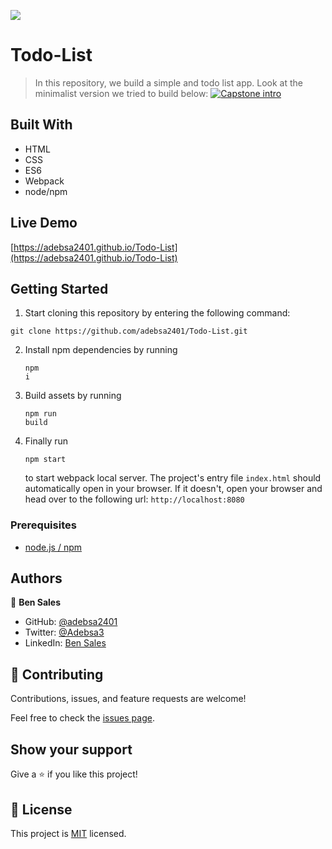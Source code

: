 ![](https://img.shields.io/badge/Microverse-blueviolet)

# Todo-List

> In this repository, we build a simple and todo list app. Look at the minimalist version we tried to build below:
[![Capstone intro](https://img.youtube.com/vi/AcUd-_Yjjqg/0.jpg)](https://www.youtube.com/watch?v=AcUd-_Yjjqg)


## Built With

- HTML
- CSS
- ES6
- Webpack
- node/npm

## Live Demo

[https://adebsa2401.github.io/Todo-List](https://adebsa2401.github.io/Todo-List)

## Getting Started

<!-- **This is an example of how you may give instructions on setting up your project locally.**
**Modify this file to match your project, remove sections that don't apply. For example: delete the testing section if the currect project doesn't require testing.** -->

1. Start cloning this repository by entering the following command:
<pre><code>git clone https://github.com/adebsa2401/Todo-List.git</code></pre>

2. Install npm dependencies by running <pre><code>npm i</code></pre>

3. Build assets by running <pre><code>npm run build</code></pre>

4. Finally run <pre><code>npm start</code></pre> to start webpack local server. The project's entry file `index.html` should automatically open in your browser. If it doesn't, open your browser and head over to the following url: `http://localhost:8080`

### Prerequisites

- [node.js / npm](https://nodejs.org/en/download/)

<!-- ### Setup

### Install

### Usage

### Run tests

### Deployment -->


## Authors

👤 **Ben Sales**

- GitHub: [@adebsa2401](https://github.com/adebsa2401)
- Twitter: [@Adebsa3](https://twitter.com/Adebsa3)
- LinkedIn: [Ben Sales](https://www.linkedin.com/in/ben-sal%C3%A8s-2688651b6)

## 🤝 Contributing

Contributions, issues, and feature requests are welcome!

Feel free to check the [issues page](../../issues/).

## Show your support

Give a ⭐️ if you like this project!

<!-- ## Acknowledgments

- Hat tip to anyone whose code was used
- Inspiration
- etc -->

## 📝 License

This project is [MIT](./LICENSE) licensed.

<!-- _NOTE: we recommend using the [MIT license](https://choosealicense.com/licenses/mit/) - you can set it up quickly by [using templates available on GitHub](https://docs.github.com/en/communities/setting-up-your-project-for-healthy-contributions/adding-a-license-to-a-repository). You can also use [any other license](https://choosealicense.com/licenses/) if you wish._ -->
